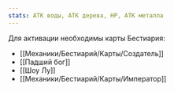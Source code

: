 ```yaml
---
stats: АТК воды, АТК дерева, HP, АТК металла
---
```

Для активации необходимы карты Бестиария:
- [[Механики/Бестиарий/Карты/Создатель]]
- [[Падший бог]]
- [[Шоу Лу]]
- [[Механики/Бестиарий/Карты/Император]]